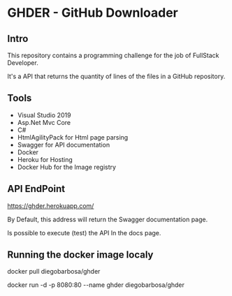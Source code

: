 # GHDER - GitHub Downloader

## Intro

This repository contains a programming challenge for the job of FullStack Developer.

It's a API that returns the quantity of lines of the files in a GitHub repository.

## Tools

- Visual Studio 2019
- Asp.Net Mvc Core
- C#
- HtmlAgilityPack for Html page parsing
- Swagger for API documentation
- Docker
- Heroku for Hosting
- Docker Hub for the Image registry


## API EndPoint

https://ghder.herokuapp.com/

By Default, this address will return the Swagger documentation page.

Is possible to execute (test) the API In the docs page.


## Running the docker image localy

docker pull diegobarbosa/ghder

docker run -d -p 8080:80 --name ghder diegobarbosa/ghder

